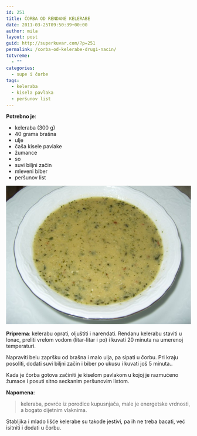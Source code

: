 ```yaml
---
id: 251
title: ČORBA OD RENDANE KELERABE
date: 2011-03-25T09:50:39+00:00
author: mila
layout: post
guid: http://superkuvar.com/?p=251
permalink: /corba-od-kelerabe-drugi-nacin/
totvreme:
  - ""
categories:
  - supe i čorbe
tags:
  - keleraba
  - kisela pavlaka
  - peršunov list
---
```

**Potrebno je**:

  * keleraba (300 g)
  * 40 grama brašna
  * ulje
  * čaša kisele pavlake
  * žumance
  * so
  * suvi biljni začin
  * mleveni biber
  * peršunov list

![corba od spanaca](/wp-content/uploads/2011/03/corba-od-spanaca-turska.jpg)

**Priprema**: kelerabu oprati, oljuštiti i narendati. Rendanu kelerabu staviti u lonac, preliti vrelom vodom (litar-litar i po) i kuvati 20 minuta na umerenoj temperaturi.

Napraviti belu zapršku od brašna i malo ulja, pa sipati u čorbu. Pri kraju posoliti, dodati suvi biljni začin i biber po ukusu i kuvati još 5 minuta..

Kada je čorba gotova začiniti je kiselom pavlakom u kojoj je razmućeno žumace i posuti sitno seckanim peršunovim listom.

**Napomena**: 
> keleraba, povrće iz porodice kupusnjača, male je energetske vrdnosti, a bogato dijetnim vlaknima.

Stabljika i mlado lišće kelerabe su takođe jestivi, pa ih ne treba bacati, već isitniti i dodati u čorbu.

